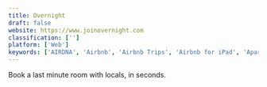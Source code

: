```yaml
---
title: Overnight
draft: false 
website: https://www.joinovernight.com
classification: ['']
platform: ['Web']
keywords: ['AIRDNA', 'Airbnb', 'Airbnb Trips', 'Airbnb for iPad', 'Apart', 'Apartum', 'Bevy', 'Cool Cousin', 'FlatMateMe', 'FriendsTonight', 'HomeToGo', 'Nomad Rental', 'Privacy Pop', 'ReCharge', 'Roof']
---
```

Book a last minute room with locals, in seconds.